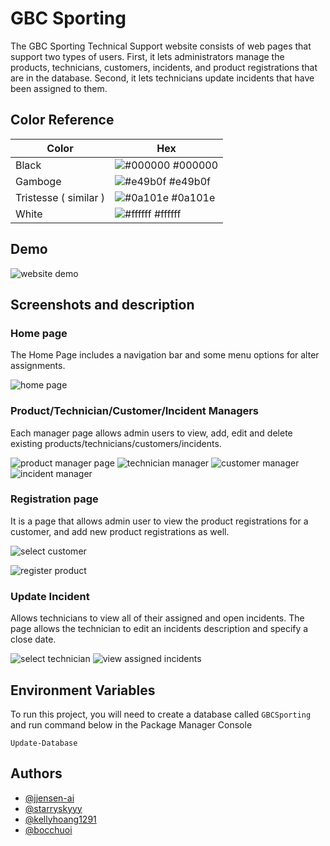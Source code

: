 ﻿# GBC Sporting
The GBC Sporting Technical Support website consists of web pages that support two types of users. First, it lets administrators manage the products, technicians, customers, incidents, and product registrations that are in the database. Second, it lets technicians update incidents that have been assigned to them.

## Color Reference

  
| Color             | Hex                                                                |
| ----------------- | ------------------------------------------------------------------ |
| Black | ![#000000](https://cdn.discordapp.com/attachments/315879205818597377/988523572668543036/black.jpg) #000000 |
| Gamboge  | ![#e49b0f](https://via.placeholder.com/10/e49b0f?text=+) #e49b0f |
| Tristesse  ( similar )  | ![#0a101e](https://via.placeholder.com/10/0a101e?text=+) #0a101e |
| White | ![#ffffff](https://via.placeholder.com/10/ffffff?text=+) #ffffff |

## Demo
![website demo](https://cdn.discordapp.com/attachments/315879205818597377/988515889559265321/gbc_flip.gif)

## Screenshots and description
### Home page
The Home Page includes a navigation bar and some menu options for alter assignments.

![home page](https://cdn.discordapp.com/attachments/315879205818597377/988516941054509107/mainpage.jpg)
### Product/Technician/Customer/Incident Managers
Each manager page allows admin users to view, add, edit and delete existing products/technicians/customers/incidents.

![product manager page](https://cdn.discordapp.com/attachments/315879205818597377/988517517368639498/Screenshot_2.jpg)
![technician manager](https://cdn.discordapp.com/attachments/315879205818597377/988517517569970217/Screenshot_3.jpg)
![customer manager](https://cdn.discordapp.com/attachments/315879205818597377/988517517804838993/Screenshot_4.jpg)
![incident manager](https://cdn.discordapp.com/attachments/315879205818597377/988517543876624434/Screenshot_5.jpg)

### Registration page
It is a page that allows admin user to view the product registrations for a customer, and add new product registrations as well.

![select customer](https://cdn.discordapp.com/attachments/315879205818597377/988517544686153839/Screenshot_8.jpg)

![register product](https://cdn.discordapp.com/attachments/315879205818597377/988517544921018388/Screenshot_9.jpg)

### Update Incident 
Allows technicians to view all of their assigned and open incidents. The page allows the technician to edit an incidents description and specify a close date.

![select technician](https://cdn.discordapp.com/attachments/315879205818597377/988520546046193674/Screenshot_12.jpg)
![view assigned incidents](https://cdn.discordapp.com/attachments/315879205818597377/988520546243342407/Screenshot_13.jpg)

## Environment Variables

To run this project, you will need to create a database called `GBCSporting` and run command below in the Package Manager Console

`Update-Database`

## Authors

- [@jjensen-ai](https://github.com/jjensen-ai)
- [@starryskyyy](https://github.com/starryskyyy) 
- [@kellyhoang1291](https://github.com/kellyhoang1291)
- [@bocchuoi](https://github.com/bocchuoi)


